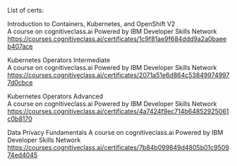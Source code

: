List of certs:  

Introduction to Containers, Kubernetes, and OpenShift V2  
A course on cognitiveclass.ai Powered by IBM Developer Skills Network  
https://courses.cognitiveclass.ai/certificates/1c9f81ae9f684ddd9a2a0baeeb407ace  

Kubernetes Operators Intermediate  
A course on cognitiveclass.ai Powered by IBM Developer Skills Network  
https://courses.cognitiveclass.ai/certificates/2071a51e6d864c538499749977d0cbce  

Kubernetes Operators Advanced  
A course on cognitiveclass.ai Powered by IBM Developer Skills Network  
https://courses.cognitiveclass.ai/certificates/4a7424f9ec714b64852925061c0b8170  

Data Privacy Fundamentals
A course on cognitiveclass.ai Powered by IBM Developer Skills Network  
https://courses.cognitiveclass.ai/certificates/7b84b099849d4805b01c950974ed4045
